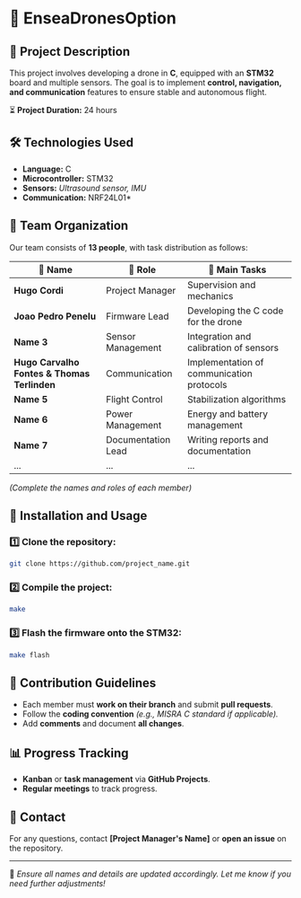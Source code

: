 # 🚁 EnseaDronesOption

## 📌 Project Description
This project involves developing a drone in **C**, equipped with an **STM32** board and multiple sensors. The goal is to implement **control, navigation, and communication** features to ensure stable and autonomous flight.

⏳ **Project Duration:** 24 hours

## 🛠️ Technologies Used
- **Language:** C
- **Microcontroller:** STM32
- **Sensors:** *Ultrasound sensor, IMU*
- **Communication:** NRF24L01*

## 👥 Team Organization
Our team consists of **13 people**, with task distribution as follows:

| 👤 Name | 🎯 Role | 📝 Main Tasks |
|---------|--------|--------------|
| **Hugo Cordi** | Project Manager | Supervision and mechanics |
| **Joao Pedro Penelu** | Firmware Lead | Developing the C code for the drone |
| **Name 3** | Sensor Management | Integration and calibration of sensors |
| **Hugo Carvalho Fontes & Thomas Terlinden** | Communication | Implementation of communication protocols |
| **Name 5** | Flight Control | Stabilization algorithms |
| **Name 6** | Power Management | Energy and battery management |
| **Name 7** | Documentation Lead | Writing reports and documentation |
| ... | ... | ... |

*(Complete the names and roles of each member)*

## 🚀 Installation and Usage
### 1️⃣ Clone the repository:
```bash
git clone https://github.com/project_name.git
```

### 2️⃣ Compile the project:
```bash
make
```

### 3️⃣ Flash the firmware onto the STM32:
```bash
make flash
```

## 🤝 Contribution Guidelines
- Each member must **work on their branch** and submit **pull requests**.
- Follow the **coding convention** *(e.g., MISRA C standard if applicable).*
- Add **comments** and document **all changes**.

## 📊 Progress Tracking
- **Kanban** or **task management** via **GitHub Projects**.
- **Regular meetings** to track progress.

## 📩 Contact
For any questions, contact **[Project Manager's Name]** or **open an issue** on the repository.

---

🔧 *Ensure all names and details are updated accordingly. Let me know if you need further adjustments!*
